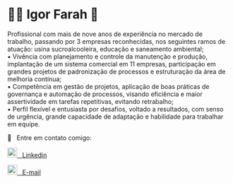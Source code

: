 # 👨‍💻 Igor Farah 👋

Profissional com mais de nove anos de experiência no mercado de trabalho, passando por 3 empresas reconhecidas, nos seguintes ramos de atuação: usina sucroalcooleira, educação e saneamento ambiental;<br/>
▪ Vivência com planejamento e controle da manutenção e produção, implantação de um sistema comercial em 11 empresas, participação em grandes projetos de padronização de processos e estruturação da área de melhoria contínua;<br/>
▪ Competência em gestão de projetos, aplicação de boas práticas de governança e automação de processos, visando eficiência e maior assertividade em tarefas repetitivas, evitando retrabalho;<br/>
▪ Perfil flexível e entusiasta por desafios, voltado a resultados, com senso de urgência, grande capacidade de adaptação e habilidade para trabalhar em equipe. <br/>

:email: &nbsp; Entre em contato comigo:

<a href="https://www.linkedin.com/in/igor-farah/">
<img src="https://cdn2.iconfinder.com/data/icons/social-media-with-original-colors/256/icon-linkedin.png" alt="drawing" width="22"/> &nbsp; Linkedin</a><p>

<a href="mailto:ig_farah@hotmail.com">
<img src="https://cdn.iconscout.com/icon/free/png-256/apple-mail-493152.png" alt="drawing" width="22"/> &nbsp; E-mail</a><br/>
